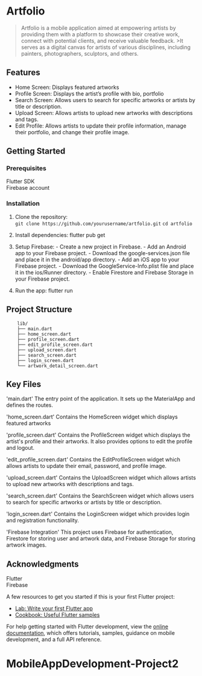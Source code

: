 # Artfolio

>Artfolio is a mobile application aimed at empowering artists by providing them with a platform to showcase their creative work, connect with potential clients, and receive valuable feedback. >It serves as a digital canvas for artists of various disciplines, including painters, photographers, sculptors, and others.

## Features
  - Home Screen: Displays featured artworks
  - Profile Screen: Displays the artist’s profile with bio, portfolio
  - Search Screen: Allows users to search for specific artworks or artists by title or description.
  - Upload Screen: Allows artists to upload new artworks with descriptions and tags.
  - Edit Profile: Allows artists to update their profile information, manage their portfolio, and change their profile image.

## Getting Started

### Prerequisites
  Flutter SDK <br>
  Firebase account

### Installation
  
  1. Clone the repository:  
    `git clone https://github.com/yourusername/artfolio.git`
    `cd artfolio`
  
  2. Install dependencies:
    flutter pub get
  
  3. Setup Firebase:
    - Create a new project in Firebase.
    - Add an Android app to your Firebase project.
    - Download the google-services.json file and place it in the android/app directory.
    - Add an iOS app to your Firebase project.
    - Download the GoogleService-Info.plist file and place it in the ios/Runner directory.
    - Enable Firestore and Firebase Storage in your Firebase project.

  4. Run the app:
    flutter run

## Project Structure
        lib/
        ├── main.dart
        ├── home_screen.dart
        ├── profile_screen.dart
        ├── edit_profile_screen.dart
        ├── upload_screen.dart
        ├── search_screen.dart
        ├── login_screen.dart
        └── artwork_detail_screen.dart

## Key Files

'main.dart'
The entry point of the application. It sets up the MaterialApp and defines the routes.

'home_screen.dart'
Contains the HomeScreen widget which displays featured artworks

'profile_screen.dart'
Contains the ProfileScreen widget which displays the artist's profile and their artworks. It also provides options to edit the profile and logout.

'edit_profile_screen.dart'
Contains the EditProfileScreen widget which allows artists to update their email, password, and profile image.

'upload_screen.dart'
Contains the UploadScreen widget which allows artists to upload new artworks with descriptions and tags.

'search_screen.dart'
Contains the SearchScreen widget which allows users to search for specific artworks or artists by title or description.

'login_screen.dart'
Contains the LoginScreen widget which provides login and registration functionality.

'Firebase Integration'
This project uses Firebase for authentication, Firestore for storing user and artwork data, and Firebase Storage for storing artwork images.

## Acknowledgments
Flutter <br>
Firebase



A few resources to get you started if this is your first Flutter project:

- [Lab: Write your first Flutter app](https://docs.flutter.dev/get-started/codelab)
- [Cookbook: Useful Flutter samples](https://docs.flutter.dev/cookbook)

For help getting started with Flutter development, view the
[online documentation](https://docs.flutter.dev/), which offers tutorials,
samples, guidance on mobile development, and a full API reference.
# MobileAppDevelopment-Project2
